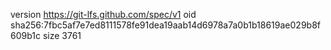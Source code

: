 version https://git-lfs.github.com/spec/v1
oid sha256:7fbc5af7e7ed8111578fe91dea19aab14d6978a7a0b1b18619ae029b8f609b1c
size 3761
